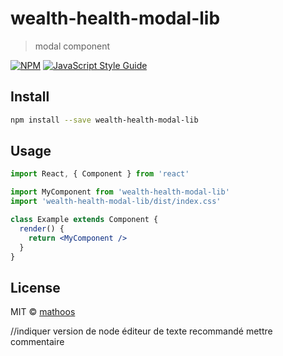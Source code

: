 # wealth-health-modal-lib

> modal component

[![NPM](https://img.shields.io/npm/v/wealth-health-modal-lib.svg)](https://www.npmjs.com/package/wealth-health-modal-lib) [![JavaScript Style Guide](https://img.shields.io/badge/code_style-standard-brightgreen.svg)](https://standardjs.com)

## Install

```bash
npm install --save wealth-health-modal-lib
```

## Usage

```jsx
import React, { Component } from 'react'

import MyComponent from 'wealth-health-modal-lib'
import 'wealth-health-modal-lib/dist/index.css'

class Example extends Component {
  render() {
    return <MyComponent />
  }
}
```

## License

MIT © [mathoos](https://github.com/mathoos)


//indiquer version de node
éditeur de texte recommandé
mettre commentaire